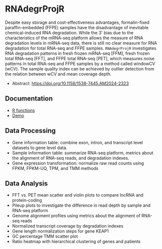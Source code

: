 # RNAdegrProjR

Despite easy storage and cost-effectiveness advantages, formalin-fixed paraffin-embedded (FFPE) samples have the disadvantage of inevitable chemical-induced RNA degradation. While the 3' bias due to the characteristics of the mRNA-seq platform allows the measure of RNA degradation levels in mRNA-seq data, there is still no clear measure for RNA degradation for total RNA-seq and FFPE samples. `RNAdegrProjR` investigates RNA degradation patterns in fresh frozen mRNA-seq [FFM], fresh frozen total RNA-seq [FFT], and FFPE total RNA-seq [PET], which measures noise patterns in total RNA-seq and FFPE samples by a method called windowCV (wCV). The sample quality index can be achieved by outlier detection from the relation between wCV and mean coverage depth.

- Abstract: https://doi.org/10.1158/1538-7445.AM2024-2323


## Documentation

- [R functions](https://github.com/hyochoi/RNAdegrProjR/blob/master/doc/doc_Rfn.md)
- [Demo](https://github.com/hyochoi/RNAdegrProjR/blob/master/doc/doc_Demo_v058.md)


## Data Processing

- Gene information table: combine exon, intron, and transcript level datasets to gene level data.
- Sample information table: summarize RNA-seq platform, metrics about the alignment of RNA-seq reads, and degradation indexes.
- Gene expression transformation: normalize raw read counts using FPKM, FPKM-UQ, TPM, and TMM methods
<!---[^1]: https://hbctraining.github.io/DGE_workshop_salmon/lessons/02_DGE_count_normalization.html --->
<!---[^2]: https://doi.org/10.1186/s12967-021-02936-w --->
<!---[^3]: https://docs.gdc.cancer.gov/Data/Bioinformatics_Pipelines/Expression_mRNA_Pipeline/ --->
<!---[^4]: https://bioconductor.org/packages/release/workflows/vignettes/RnaSeqGeneEdgeRQL/inst/doc/edgeRQL.html --->


## Data Analysis

- FFT vs. PET mean scatter and violin plots to compare lncRNA and protein-coding
- Pileup plots to investigate the difference in read depth by sample and RNA-seq platform
- Genome alignment profiles using metrics about the alignment of RNA-seq reads
- Normalized transcript coverage by degradation indexes
- Gene length normalization steps for gene KEAP1
- GC percentage TMM scatter plot
- Ratio heatmap with hierarchical clustering of genes and patients
<!---[^5]: https://doi.org/10.1186/s12864-017-3827-y --->
<!---[^6]: https://broadinstitute.github.io/picard/command-line-overview.html#CollectRnaSeqMetrics --->
<!---[^7]: https://doi.org/10.1186/1471-2164-15-419 --->
